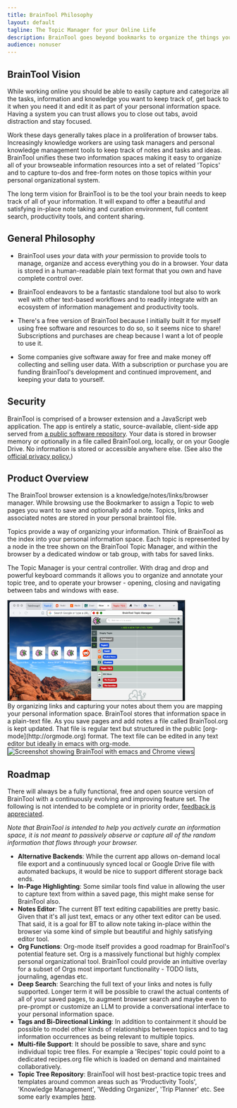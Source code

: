 ```yaml
---
title: BrainTool Philosophy
layout: default
tagline: The Topic Manager for your Online Life
description: BrainTool goes beyond bookmarks to organize the things you want to remember and get back to. Free and private. Download now!
audience: nonuser
---
```

## BrainTool Vision
While working online you should be able to easily capture and categorize all the tasks, information and knowledge you want to keep track of, get back to it when you need it and edit it as part of your personal information space. Having a system you can trust allows you to close out tabs, avoid distraction and stay focused.

Work these days generally takes place in a proliferation of browser tabs. Increasingly knowledge workers are using task managers and personal knowledge management tools to keep track of notes and tasks and ideas. BrainTool unifies these two information spaces making it easy to organize all of your browseable information resources into a set of related 'Topics' and to capture to-dos and free-form notes on those topics within your personal organizational system.

The long term vision for BrainTool is to be the tool your brain needs to keep track of all of your information. It will expand to offer a beautiful and satisfying in-place note taking and curation environment, full content search, productivity tools, and content sharing.

## General Philosophy
- BrainTool uses *your* data with *your* permission to provide tools to manage, organize and access everything you do in a browser. Your data is stored in a human-readable plain text format that you own and have complete control over. 

- BrainTool endeavors to be a fantastic standalone tool but also to work well with other text-based workflows and to readily integrate with an ecosystem of information management and productivity tools.

- There's a free version of BrainTool because I initially built it for myself using free software and resources to do so, so it seems nice to share! Subscriptions and purchases are cheap because I want a lot of people to use it.

- Some companies give software away for free and make money off collecting and selling user data. With a subscription or purchase you are funding BrainTool's development and continued improvement, and keeping your data to yourself.

## Security
BrainTool is comprised of a browser extension and a JavaScript web application. The app is entirely a static, source-available, client-side app served from [a public software repository](https://github.com/tconfrey/BrainTool). Your data is stored in browser memory or optionally in a file called BrainTool.org, locally, or on your Google Drive. No information is stored or accessible anywhere else. (See also the [official privacy policy.](./BrainToolPrivacyPolicy.pdf))

## Product Overview
The BrainTool browser extension is a knowledge/notes/links/browser manager. While browsing use the Bookmarker to assign a Topic to web pages you want to save and optionally add a note. Topics, links and associated notes are stored in your personal braintool file. 

Topics provide a way of organizing your information. Think of BrainTool as the index into your personal information space. Each topic is represented by a node in the tree shown on the BrainTool Topic Manager, and within the browser by a dedicated window or tab group, with tabs for saved links. 

The Topic Manager is your central controller. With drag and drop and powerful keyboard commands it allows you to organize and annotate your topic tree, and to operate your browser - opening, closing and navigating between tabs and windows with ease.
<div class="row">
<div class="cell left" style="width: 80%">
<img src="/media/ReleaseCandidate-TG.png" alt="Tab Groups">
</div>
</div>
By organizing links and capturing your notes about them you are mapping your personal information space. BrainTool stores that information space in a plain-text file. As you save pages and add notes a file called BrainTool.org is kept updated. That file is regular text but structured in the public [org-mode](http://orgmode.org) format. The text file can be edited in any text editor but ideally in emacs with org-mode.

<img src="/site/ScreenShot.png" style="border:solid; border-width:thin;" alt="Screenshot showing BrainTool with emacs and Chrome views">

<!--
# <A href="#concepts">Concepts</A>
BrainTool (BT) is loosely based on the semantic web idea of [Topic Maps](https://ontopia.net/topicmaps/materials/tao.html) which define a 'TAO' of information: _Topics_ as an organizational unit, _Associations_ between topics, and _Occurrences_ of information about a topic. There's a more detailed treatment of [using Topic Maps to manage your online life.]({% post_url 2021-05-15-Browser-Productivity-with-a-Topic-Manager%})

## Topics
Topics are the basic unit of organization. A project you are working on can be a topic. An area of responsibility can be a topic (eg Home Finances). As can a set of resources you want to keep track of (eg web sites related to programming Chrome Extensions). Every parent node in the BT Topic Manager is a topic.

## Associations
Associations are links capturing a relationship between topics. Currently in BT the only associations are containment relationships between a topic and its subtopics. In the longer term bidirectional links will capture other kinds of association.

## Occurrences
Occurrences of information about a topic are the things you save and capture into your braintool file. That includes all of your saved pages as well as the notes associated with a page or topic.
-->

## Roadmap
There will always be a fully functional, free and open source version of BrainTool with a continuously evolving and improving feature set. The following is not intended to be complete or in priority order, [feedback is appreciated](https://groups.google.com/u/0/g/braintool-discussion).

*Note that BrainTool is intended to help you actively curate an information space, it is not meant to passively observe or capture all of the random information that flows through your browser.*

- **Alternative Backends**: While the current app allows on-demand local file export and a continuously synced local or Google Drive file with automated backups, it would be nice to support different storage back ends.
- **In-Page Highlighting**: Some similar tools find value in allowing the user to capture text from within a saved page, this might make sense for BrainTool also.
- **Notes Editor**: The current BT text editing capabilities are pretty basic. Given that it's all just text, emacs or any other text editor can be used. That said, it is a goal for BT to allow note taking in-place within the browser via some kind of simple but beautiful and highly satisfying editor tool.
- **Org Functions**: Org-mode itself provides a good roadmap for BrainTool's potential feature set. Org is a massively functional but highly complex personal organizational tool. BrainTool could provide an intuitive overlay for a subset of Orgs most important functionality - TODO lists, journaling, agendas etc.
- **Deep Search**: Searching the full text of your links and notes is fully supported. Longer term it will be possible to crawl the actual contents of all of your saved pages, to augment browser search and maybe even to pre-prompt or customize an LLM to provide a conversational interface to your personal information space.
- **Tags and Bi-Directional Linking**: In addition to containment it should be possible to model other kinds of relationships between topics and to tag information occurrences as being relevant to multiple topics.
- **Multi-file Support**: It should be possible to save, share and sync individual topic tree files. For example a 'Recipes' topic could point to a dedicated recipes.org file which is loaded on demand and maintained collaboratively. 
- **Topic Tree Repository**: BrainTool will host best-practice topic trees and templates around common areas such as 'Productivity Tools', 'Knowledge Management', 'Wedding Organizer', 'Trip Planner' etc. See some early examples [here](https://braintool.org/topicTrees/).
